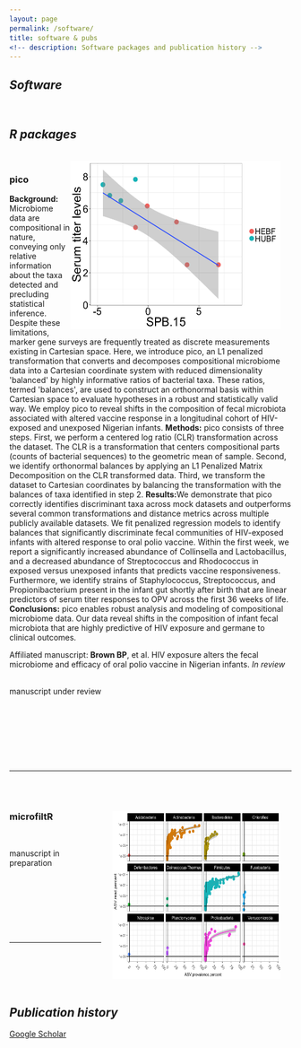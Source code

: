 ```yaml
---
layout: page
permalink: /software/
title: software & pubs
<!-- description: Software packages and publication history -->
---
```


<h2><em>Software</em></h2> 
<br>
<h2><em>R packages</em></h2> <br>
<!-- pico -->
<img src="/img/Sabin2_spb15.png" width = "375" height = "300" align = "right" style = "margin: 0px 20px 0px 0px">
<h3>pico</h3>
<b>Background:</b> Microbiome data are compositional in nature, conveying only relative information about the taxa detected and precluding statistical inference. Despite these limitations, marker gene surveys are frequently treated as discrete measurements existing in Cartesian space. Here, we introduce pico, an L1 penalized transformation that converts and decomposes  compositional microbiome data into a Cartesian coordinate system with reduced dimensionality 'balanced' by highly informative ratios of bacterial taxa. These ratios, termed 'balances', are used to construct an orthonormal basis within Cartesian space to evaluate hypotheses in a robust and statistically valid way. We employ pico to reveal shifts in the composition of fecal microbiota associated with altered vaccine response in a longitudinal cohort of HIV-exposed and unexposed Nigerian infants.
<b>Methods:</b> pico consists of three steps. First, we perform a centered log ratio (CLR) transformation across the dataset. The CLR is a transformation that centers compositional parts (counts of bacterial sequences) to the geometric mean of sample. Second, we identify orthonormal balances by applying an L1 Penalized Matrix Decomposition on the CLR transformed data. Third, we transform the dataset to Cartesian coordinates by balancing the transformation with the balances of taxa identified in step 2.
<b>Results:</b>We demonstrate that pico correctly identifies discriminant taxa across mock datasets and outperforms several common transformations and distance metrics across multiple publicly available datasets. We fit penalized regression models to identify balances that significantly discriminate fecal communities of HIV-exposed infants with altered response to oral polio vaccine. Within the first week, we report a significantly increased abundance of Collinsella and Lactobacillus, and a decreased abundance of Streptococcus and Rhodococcus in exposed versus unexposed infants that predicts vaccine responsiveness. Furthermore, we identify strains of Staphylococcus, Streptococcus, and Propionibacterium present in the infant gut shortly after birth that are linear predictors of serum titer responses to OPV across the first 36 weeks of life. 
<b>Conclusions:</b> pico enables robust analysis and modeling of compositional microbiome data. Our data reveal shifts in the composition of infant fecal microbiota that are highly predictive of HIV exposure and germane to clinical outcomes.

Affiliated manuscript: <b>Brown BP</b>, et al. HIV exposure alters the fecal microbiome and efficacy of oral polio vaccine in Nigerian infants. *In review*


<br>
manuscript under review
<br>
<br>
<br>
<br>
<br>
<br>
<br>
<br>
<hr/>
<br>


<!-- microfiltR -->
<img src="/img/glm_asv_stats.png" width = "300" height = "300" align = "right" style = "margin: 40px 20px 0px 20px">
<br>
<h3>microfiltR</h3><br>

manuscript in preparation    
<br/>
<br>
<br>
<br>
<br>
<br>
<br>
<hr/>
<br>
<br>
<br>
<br>
<h2><em>Publication history</em></h2> 
<A HREF = "https://scholar.google.com/citations?user=Y8982UEAAAAJ&hl=en">Google Scholar</A>
